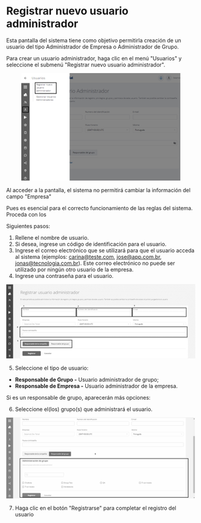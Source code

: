 # Registrar nuevo usuario administrador

Esta pantalla del sistema tiene como objetivo permitirla creación de un usuario del tipo Administrador de Empresa o Administrador de Grupo.

Para crear un usuario administrador, haga clic en el menú "Usuarios" y seleccione el submenú "Registrar nuevo usuario administrador".

<figure><img src="../.gitbook/assets/Captura de tela 2023-11-06 172415.png" alt=""><figcaption></figcaption></figure>

Al acceder a la pantalla, el sistema no permitirá cambiar la información del campo "Empresa"

Pues es esencial para el correcto funcionamiento de las reglas del sistema. Proceda con los

Siguientes pasos:

1. Rellene el nombre de usuario.
2. Si desea, ingrese un código de identificación para el usuario.
3. Ingrese el correo electrónico que se utilizará para que el usuario acceda al sistema (ejemplos: carina@teste.com, jose@app.com.br, jonas@tecnologia.com.br). Este correo electrónico no puede ser utilizado por ningún otro usuario de la empresa.
4. Ingrese una contraseña para el usuario.

![](<../.gitbook/assets/1 (13).png>)

5. Seleccione el tipo de usuario:

* **Responsable de Grupo -** Usuario administrador de grupo;
* **Responsable de Empresa -** Usuario administrador de la empresa.

Si es un responsable de grupo, aparecerán más opciones:

6. Seleccione el(los) grupo(s) que administrará el usuario.

![](<../.gitbook/assets/2 (13).png>)

7. Haga clic en el botón "Registrarse" para completar el registro del usuario
